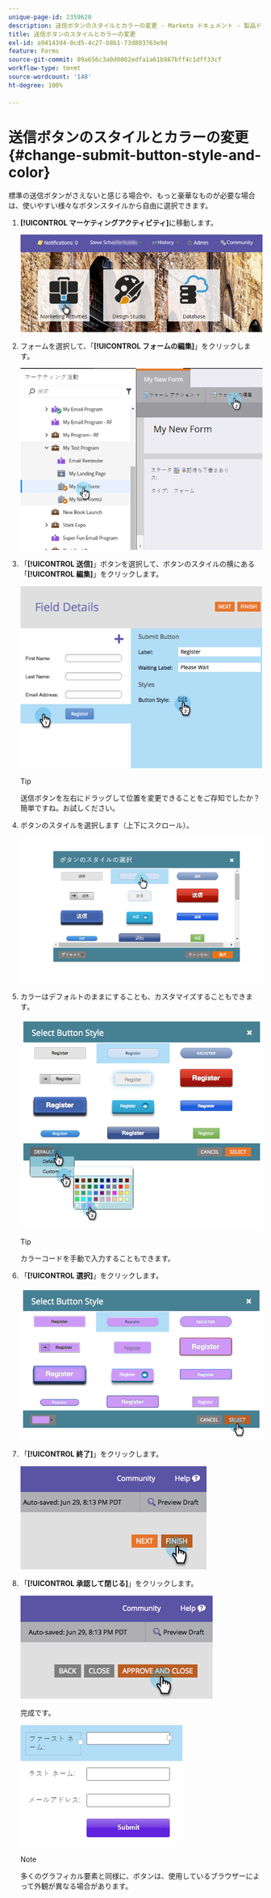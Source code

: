 ```yaml
---
unique-page-id: 2359620
description: 送信ボタンのスタイルとカラーの変更 - Marketo ドキュメント - 製品ドキュメント
title: 送信ボタンのスタイルとカラーの変更
exl-id: a94143d4-0cd5-4c27-b8b1-73d803763e9d
feature: Forms
source-git-commit: 09a656c3a0d0002edfa1a61b987bff4c1dff33cf
workflow-type: tm+mt
source-wordcount: '148'
ht-degree: 100%

---
```


# 送信ボタンのスタイルとカラーの変更 {#change-submit-button-style-and-color}

標準の送信ボタンがさえないと感じる場合や、もっと豪華なものが必要な場合は、使いやすい様々なボタンスタイルから自由に選択できます。

1. **[!UICONTROL マーケティングアクティビティ]**&#x200B;に移動します。

   ![](assets/login-marketing-activities-3.png)

1. フォームを選択して、「**[!UICONTROL フォームの編集]**」をクリックします。

   ![](assets/image2014-9-15-16-3a54-3a36.png)

1. 「**[!UICONTROL 送信]**」ボタンを選択して、ボタンのスタイルの横にある「**[!UICONTROL 編集]**」をクリックします。

   ![](assets/image2014-9-15-16-3a54-3a56.png)

   >[!TIP]
   >
   >送信ボタンを左右にドラッグして位置を変更できることをご存知でしたか？簡単ですね。お試しください。

1. ボタンのスタイルを選択します（上下にスクロール）。

   ![](assets/image2014-9-15-16-3a55-3a30.png)

1. カラーはデフォルトのままにすることも、カスタマイズすることもできます。

   ![](assets/image2014-9-15-16-3a56-3a0.png)

   >[!TIP]
   >
   >カラーコードを手動で入力することもできます。

1. 「**[!UICONTROL 選択]**」をクリックします。

   ![](assets/image2014-9-15-16-3a56-3a37.png)

1. 「**[!UICONTROL 終了]**」をクリックします。

   ![](assets/image2014-9-15-16-3a56-3a52.png)

1. 「**[!UICONTROL 承認して閉じる]**」をクリックします。

   ![](assets/image2014-9-15-16-3a57-3a10.png)

   完成です。

   ![](assets/image2014-9-15-16-3a57-3a17.png)

   >[!NOTE]
   >
   >多くのグラフィカル要素と同様に、ボタンは、使用しているブラウザーによって外観が異なる場合があります。
